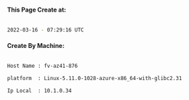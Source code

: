 
   
#### This Page Create at:

```bash

2022-03-16 - 07:29:16 UTC

```

#### Create By Machine:

```bash

Host Name : fv-az41-876

platform  : Linux-5.11.0-1028-azure-x86_64-with-glibc2.31

Ip Local  : 10.1.0.34

```

